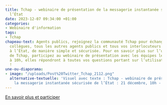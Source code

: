 ```yaml
---
title: Tchap - webinaire de présentation de la messagerie instantanée sécurisée de
  l’État
date: 2023-12-07 09:34:00 +01:00
categories:
- Webinaire d'information
tags:
- Tchap
chapeau-text: Agents publics, rejoignez la communauté Tchap pour échanger avec vos
  collègues, tous les autres agents publics et tous vos interlocuteurs même externes
  à l’État, de manière simple et sécurisée. Pour en savoir plus sur l’utilisation
  de Tchap, participez au webinaire de présentation avec les équipes le jeudi 21 décembre
  à 10h, elles répondront à toutes vos questions portant sur l’utilisation de l’outil
  !
une-ou-diaporama:
- image: "/uploads/Post%20Twitter_Tchap_2112.png"
  alternative-textuelle: 'Visuel avec texte : Tchap - webinaire de présentation de
    la messagerie instantanée sécurisée de l’État : 21 décembre, 10h - 11h'
---
```


<div class="lien-important"><p><a href="https://www.numerique.gouv.fr/agenda/tchap-webinaire-de-presentation-de-la-messagerie-instantanee-securisee-de-letat-502360/">En savoir plus et participer</a></p></div>